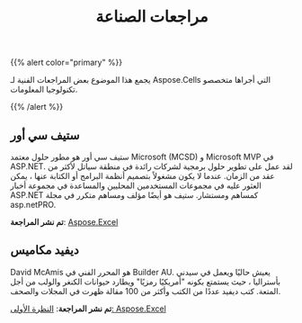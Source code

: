 ﻿---
title: مراجعات الصناعة
type: docs
weight: 30
url: /ar/net/industry-reviews/
---
{{% alert color="primary" %}} 

يجمع هذا الموضوع بعض المراجعات الفنية لـ Aspose.Cells التي أجراها متخصصو تكنولوجيا المعلومات.

{{% /alert %}} 
## **ستيف سي أور**
ستيف سي أور هو مطور حلول معتمد Microsoft (MCSD) و Microsoft MVP في ASP.NET. لقد عمل على تطوير حلول برمجية لشركات رائدة في منطقة سياتل لأكثر من عقد من الزمان. عندما لا يكون مشغولاً بتصميم أنظمة البرامج أو الكتابة عنها ، يمكن العثور عليه في مجموعات المستخدمين المحليين والمساعدة في مجموعة أخبار ASP.NET كمساهم ومستشار. ستيف هو أيضًا مؤلف ومساهم متكرر في مجلة asp.netPRO.

**تم نشر المراجعة**: [Aspose.Excel](https://www.itprotoday.com/development-techniques-and-management/asposeexcel)
## **ديفيد مكاميس**
David McAmis هو المحرر الفني في Builder AU. يعيش حاليًا ويعمل في سيدني بأستراليا ، حيث يستمتع بكونه "أمريكيًا رمزيًا" ويطارد حيوانات الكنغر والولب من أجل المتعة. كتب ديفيد عددًا من الكتب وأكثر من 100 مقالة ظهرت في المجلات والصحف.

**تم نشر المراجعة**: [النظرة الأولى: Aspose.Excel](https://www.zdnet.com/article/first-look-aspose-excel/)
